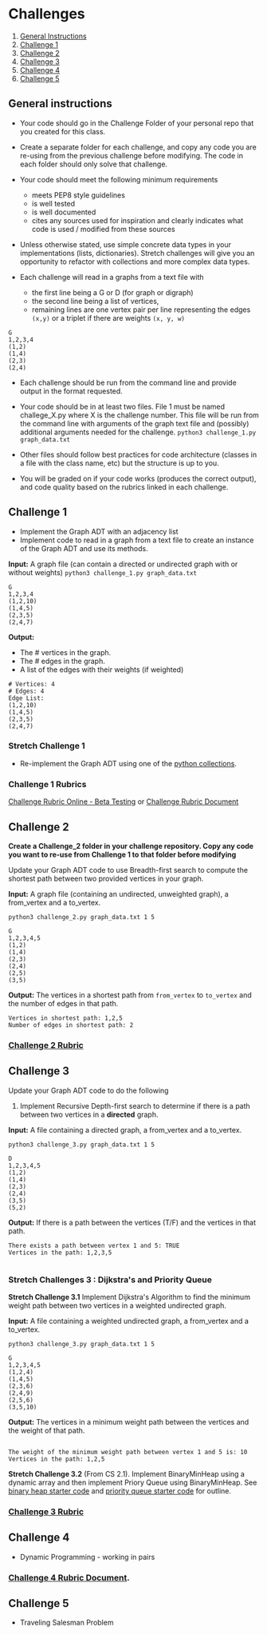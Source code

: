 # Challenges

1. [General Instructions](#general-instructions)
1. [Challenge 1](#challenge-1)
1. [Challenge 2](#challenge-2)
1. [Challenge 3](#challenge-3)
1. [Challenge 4](#challenge-4)
1. [Challenge 5](#challenge-5)


## General instructions
- Your code should go in the Challenge Folder of your personal repo that you created for this class.
- Create a separate folder for each challenge, and copy any code you are re-using from the previous challenge before modifying.  The code in each folder should only solve that challenge.
- Your code should meet the following minimum requirements
    - meets PEP8 style guidelines
    - is well tested
    - is well documented
    - cites any sources used for inspiration  and clearly indicates what code is used / modified from these sources

- Unless otherwise stated, use simple concrete data types in your implementations (lists, dictionaries). Stretch challenges will give you an opportunity to refactor with collections and more complex data types.

- Each challenge will read in a graphs from a text file with
    - the first line being a G or D (for graph or digraph)
    - the second line being a list of vertices,
    - remaining lines are one vertex pair per line representing the edges `(x,y)` or a triplet if there are weights ``(x, y, w)``

```
G
1,2,3,4
(1,2)
(1,4)
(2,3)
(2,4)
```

- Each challenge should be run from the command line and provide output in the format requested.

- Your code should be in at least two files.  File 1 must be named challege_X.py where X is the challenge number.  This file will be run from the command line with arguments of the graph text file and (possibly) additional arguments needed for the challenge.  `python3 challenge_1.py graph_data.txt`

- Other files should follow best practices for code architecture (classes in a file with the class name, etc) but the structure is up to you.

- You will be graded on if your code works (produces the correct output), and code quality based on the rubrics linked in each challenge.

## Challenge 1
- Implement the Graph ADT with an adjacency list
- Implement code to read in a graph from a text file to create an instance of the Graph ADT and use its methods.

**Input:** A graph file (can contain a directed or undirected graph with or without weights)
`python3 challenge_1.py graph_data.txt`
```
G
1,2,3,4
(1,2,10)
(1,4,5)
(2,3,5)
(2,4,7)
```

**Output:**
* The # vertices in the graph.
* The # edges in the graph.
* A list of the edges with their weights (if weighted)

```
# Vertices: 4
# Edges: 4
Edge List:
(1,2,10)
(1,4,5)
(2,3,5)
(2,4,7)

```



### Stretch Challenge 1
- Re-implement the Graph ADT using one of the [python collections](https://docs.python.org/3.6/library/collections.html#module-collections).  

### Challenge 1 Rubrics
[Challenge Rubric Online - Beta Testing](https://www.makeschool.com/rubrics/UnVicmljLTQ=)
or [Challenge Rubric Document](https://docs.google.com/document/d/1mRnSLMeuHLODGGxVI1-0AsTS7lqjNiemZCO9fo1gUzg/edit?usp=sharing)

## Challenge 2

**Create a Challenge_2 folder in your challenge repository.  Copy any code you want to re-use from Challenge 1 to that folder before modifying**

Update your Graph ADT code to use Breadth-first search to compute the shortest path between two provided vertices in your graph.  

**Input:** A graph file (containing an undirected, unweighted graph), a from_vertex and a to_vertex.

`python3 challenge_2.py graph_data.txt 1 5`

```
G
1,2,3,4,5
(1,2)
(1,4)
(2,3)
(2,4)
(2,5)
(3,5)
```

**Output:**
The vertices in a shortest path from `from_vertex` to `to_vertex` and the number of edges in that path.
```
Vertices in shortest path: 1,2,5
Number of edges in shortest path: 2

```
### [Challenge 2 Rubric](https://www.makeschool.com/rubrics/UnVicmljLTk=)

## Challenge 3

Update your Graph ADT code to do the following
1. Implement Recursive Depth-first search to determine if there is a path between two vertices in a **directed** graph.  

**Input:** A file containing a directed graph, a from_vertex and a to_vertex.

`python3 challenge_3.py graph_data.txt 1 5`

```
D
1,2,3,4,5
(1,2)
(1,4)
(2,3)
(2,4)
(3,5)
(5,2)
```

**Output:**
If there is a path between the vertices (T/F) and the vertices in that path.
```
There exists a path between vertex 1 and 5: TRUE
Vertices in the path: 1,2,3,5


```

### Stretch Challenges 3 : Dijkstra's and Priority Queue
**Stretch Challenge 3.1** Implement Dijkstra's Algorithm to find the minimum weight path between two vertices in a weighted undirected graph.

**Input:** A file containing a weighted undirected graph, a from_vertex and a to_vertex.

`python3 challenge_3.py graph_data.txt 1 5`

```
G
1,2,3,4,5
(1,2,4)
(1,4,5)
(2,3,6)
(2,4,9)
(2,5,6)
(3,5,10)
```

**Output:**
The vertices in a minimum weight path between the vertices and the weight of that path.
```

The weight of the minimum weight path between vertex 1 and 5 is: 10
Vertices in the path: 1,2,5
```

**Stretch Challenge 3.2** (From CS 2.1).  Implement BinaryMinHeap using a dynamic array and then implement Priory Queue using BinaryMinHeap.  See [binary heap starter code](https://github.com/Make-School-Courses/CS-2.1-Advanced-Trees-and-Sorting-Algorithms/blob/master/Code/binaryheap.py) and [priority queue starter code](https://github.com/Make-School-Courses/CS-2.1-Advanced-Trees-and-Sorting-Algorithms/blob/master/Code/priorityqueue.py) for outline.


### [Challenge 3 Rubric](https://docs.google.com/document/d/1mRnSLMeuHLODGGxVI1-0AsTS7lqjNiemZCO9fo1gUzg/edit?usp=sharing)

## Challenge 4
- Dynamic Programming - working in pairs



### [Challenge 4 Rubric Document](https://docs.google.com/document/d/1mRnSLMeuHLODGGxVI1-0AsTS7lqjNiemZCO9fo1gUzg/edit?usp=sharing).



## Challenge 5
- Traveling Salesman Problem
